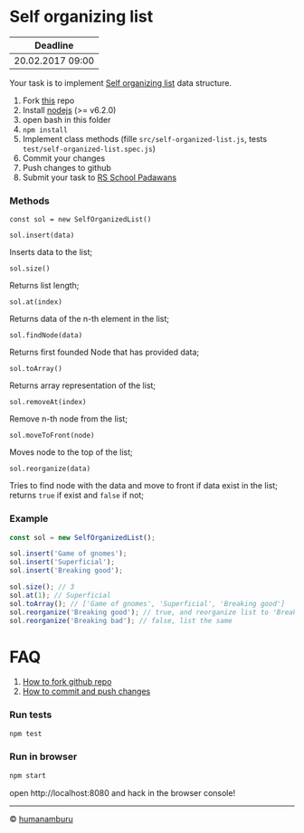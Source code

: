 # Self organizing list

| Deadline   |
|------------|
| 20.02.2017 09:00 |

Your task is to implement [Self organizing list](https://en.wikipedia.org/wiki/Self-organizing_list) data structure.

1. Fork [this](https://github.com/humanamburu/bsu-self-organizing-list) repo
2. Install [nodejs](https://nodejs.org/en/) (>= v6.2.0)
3. open bash in this folder
4. `npm install`
2. Implement class methods (fille `src/self-organized-list.js`, tests `test/self-organized-list.spec.js`)
3. Commit your changes
4. Push changes to github
5. Submit your task to [RS School Padawans]()

### Methods

`const sol = new SelfOrganizedList()`

`sol.insert(data)`

Inserts data to the list;

`sol.size()`

Returns list length;

`sol.at(index)`

Returns data of the n-th element in the list;

`sol.findNode(data)`

Returns first founded Node that has provided data;

`sol.toArray()`

Returns array representation of the list;

`sol.removeAt(index)`

Remove n-th node from the list;

`sol.moveToFront(node)`

Moves node to the top of the list;

`sol.reorganize(data)`

Tries to find node with the data and move to front if data exist in the list; returns `true` if exist and `false` if not;

### Example

```javascript
const sol = new SelfOrganizedList();

sol.insert('Game of gnomes');
sol.insert('Superficial');
sol.insert('Breaking good');

sol.size(); // 3
sol.at(1); // Superficial
sol.toArray(); // ['Game of gnomes', 'Superficial', 'Breaking good']
sol.reorganize('Breaking good'); // true, and reorganize list to 'Breaking good' -> 'Game of gnomes' -> 'Superficial'
sol.reorganize('Breaking bad'); // false, list the same

```

# FAQ
1. [How to fork github repo](https://help.github.com/articles/fork-a-repo/)
2. [How to commit and push changes](https://help.github.com/articles/adding-a-file-to-a-repository-using-the-command-line/)

### Run tests
```sh
npm test
```

### Run in browser
```sh
npm start
```

open http://localhost:8080 and hack in the browser console!

---

© [humanamburu](https://github.com/humanamburu)
